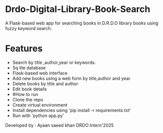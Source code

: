 # Drdo-Digital-Library-Book-Search
A Flask-based web app for searching books in D.R.D.O library books using fuzzy keyword search.
# Features
- Search by title ,author,year or keywords.
- Sq lite database
- Flask-based web interface
- Add new books using a web form by title,author and year
- Delete books by title and author
- Edit book details
- #How to run
- Clone the repo
- Create virtual environment
- Install dependencies using 'pip
  install -r requirements.txt'
-  Run with 'python app.py'
  
Developed by : Ayaan saeed khan
               DRDO Intern'2025
